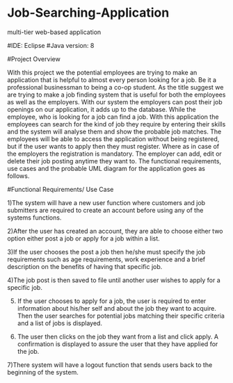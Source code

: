 # Job-Searching-Application
multi-tier web-based application

#IDE: Eclipse
#Java version: 8


#Project Overview

With this project we the potential employees are trying to make an application that is helpful to almost every person looking for a job. Be it a professional businessman to being a co-op student. As the title suggest we are trying to make a job finding system that is useful for both the employees as well as the employers. With our system the employers can post their job openings on our application, it adds up to the database. While the employee, who is looking for a job can find a job. With this application the employees can search for the kind of job they require by entering their skills and the system will analyse them and show the probable job matches. The employees will be able to access the application without being registered, but if the user wants to apply then they must register. Where as in case of the employers the registration is mandatory. The employer can add, edit or delete their job posting anytime they want to. The functional requirements, use cases and the probable UML diagram for the application goes as follows.
  
  
#Functional Requirements/ Use Case

1)The system will have a new user function where customers and job submitters are required to create an account before using any of the systems functions.

2)After the user has created an account, they are able to choose either two option either post a job or apply for a job within a list.

3)If the user chooses the post a job then he/she must specify the job requirements such as age requirements, work experience and a brief description on the benefits of having that specific job.

4)The job post is then saved to file until another user wishes to apply for a specific job.

5) If the user chooses to apply for a job, the user is required to enter information about his/her self and about the job they want to 
acquire. Then the user searches for potential jobs matching their specific criteria and a list of jobs is displayed.

6) The user then clicks on the job they want from a list and click apply. A confirmation is displayed to assure the user that they have applied for the job.

7)There system will have a logout function that sends users back to the beginning of the system.





